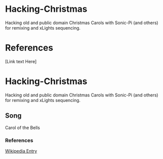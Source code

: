 # Hacking-Christmas
Hacking old and public domain Christmas Carols with Sonic-Pi (and others) for remixing and xLights sequencing.
# References
[Link text Here]



# Hacking-Christmas

Hacking old and public domain Christmas Carols with Sonic-Pi (and others) for remixing and xLights sequencing.

## Song

Carol of the Bells

### References
[Wikipedia Entry](https://en.wikipedia.org/wiki/Carol_of_the_Bells)